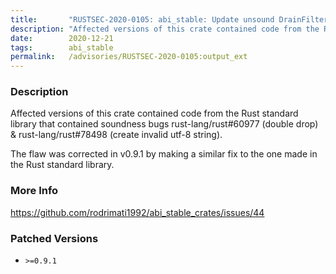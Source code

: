 ```yaml
---
title:       "RUSTSEC-2020-0105: abi_stable: Update unsound DrainFilter and RString::retain"
description: "Affected versions of this crate contained code from the Rust standard library that contained soundness bugs rustlangrust60977 double drop  rustlangrust78498 create invalid utf8 string. The flaw was corrected in v0.9.1 by making a similar fix to the one made in the Rust standard library."
date:        2020-12-21
tags:        abi_stable
permalink:   /advisories/RUSTSEC-2020-0105:output_ext
---
```


### Description

Affected versions of this crate contained code from the Rust standard library that contained soundness bugs rust-lang/rust#60977 (double drop) & rust-lang/rust#78498 (create invalid utf-8 string).

The flaw was corrected in v0.9.1 by making a similar fix to the one made in the Rust standard library.

### More Info

<https://github.com/rodrimati1992/abi_stable_crates/issues/44>

### Patched Versions

- `>=0.9.1`


